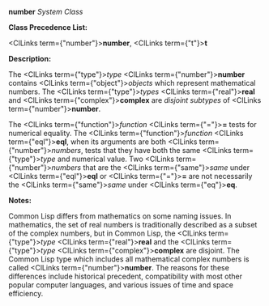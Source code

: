 **number** *System Class* 



**Class Precedence List:** 



<ClLinks  term={"number"}><b>number</b></ClLinks>, <ClLinks  term={"t"}><b>t</b></ClLinks> 



**Description:** 



The <ClLinks  term={"type"}><i>type</i></ClLinks> <ClLinks  term={"number"}><b>number</b></ClLinks> contains <ClLinks  term={"object"}><i>objects</i></ClLinks> which represent mathematical numbers. The <ClLinks  term={"type"}><i>types</i></ClLinks> <ClLinks  term={"real"}><b>real</b></ClLinks> and <ClLinks  term={"complex"}><b>complex</b></ClLinks> are *disjoint subtypes* of <ClLinks  term={"number"}><b>number</b></ClLinks>. 



The <ClLinks  term={"function"}><i>function</i></ClLinks> <ClLinks  term={"="}><b>=</b></ClLinks> tests for numerical equality. The <ClLinks  term={"function"}><i>function</i></ClLinks> <ClLinks  term={"eql"}><b>eql</b></ClLinks>, when its arguments are both <ClLinks  term={"number"}><i>numbers</i></ClLinks>, tests that they have both the same <ClLinks  term={"type"}><i>type</i></ClLinks> and numerical value. Two <ClLinks  term={"number"}><i>numbers</i></ClLinks> that are the <ClLinks  term={"same"}><i>same</i></ClLinks> under <ClLinks  term={"eql"}><b>eql</b></ClLinks> or <ClLinks  term={"="}><b>=</b></ClLinks> are not necessarily the <ClLinks  term={"same"}><i>same</i></ClLinks> under <ClLinks  term={"eq"}><b>eq</b></ClLinks>. 



**Notes:** 



Common Lisp differs from mathematics on some naming issues. In mathematics, the set of real numbers is traditionally described as a subset of the complex numbers, but in Common Lisp, the <ClLinks  term={"type"}><i>type</i></ClLinks> <ClLinks  term={"real"}><b>real</b></ClLinks> and the <ClLinks  term={"type"}><i>type</i></ClLinks> <ClLinks  term={"complex"}><b>complex</b></ClLinks> are disjoint. The Common Lisp type which includes all mathematical complex numbers is called <ClLinks  term={"number"}><b>number</b></ClLinks>. The reasons for these differences include historical precedent, compatibility with most other popular computer languages, and various issues of time and space efficiency. 



